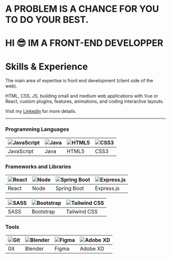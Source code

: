 # A PROBLEM IS A CHANCE FOR YOU TO DO YOUR BEST.

# HI 😎 IM  A FRONT-END DEVELOPPER 

# Skills & Experience

The main area of expertise is front end development (client side of the web).

HTML, CSS, JS, building small and medium web applications with Vue or React, custom plugins, features, animations, and coding interactive layouts.

Visit my [Linkedin](https://www.linkedin.com) for more details.

---

### Programming Languages

| ![JavaScript](https://img.icons8.com/color/48/000000/javascript.png) | ![Java](https://img.icons8.com/color/48/000000/java-coffee-cup-logo.png) | ![HTML5](https://img.icons8.com/color/48/000000/html-5.png) | ![CSS3](https://img.icons8.com/color/48/000000/css3.png) |
| --- | --- | --- | --- |
| JavaScript | Java | HTML5 | CSS3 |

### Frameworks and Libraries

| ![React](https://img.icons8.com/color/48/000000/react-native.png) | ![Node](https://img.icons8.com/color/48/000000/nodejs.png) | ![Spring Boot](https://img.icons8.com/color/48/000000/spring-logo.png) | ![Express.js](https://img.icons8.com/?size=100&id=2ZOaTclOqD4q&format=png&color=000000) |
| --- | --- | --- | --- |
| React | Node | Spring Boot | Express.js |

| ![SASS](https://img.icons8.com/color/48/000000/sass.png) | ![Bootstrap](https://img.icons8.com/color/48/000000/bootstrap.png) | ![Tailwind CSS](https://img.icons8.com/?size=100&id=4PiNHtUJVbLs&format=png&color=000000) |
| --- | --- | --- |
| SASS | Bootstrap | Tailwind CSS |

### Tools

| ![Git](https://img.icons8.com/color/48/000000/git.png) | ![Blender](https://img.icons8.com/color/48/000000/blender-3d.png) | ![Figma](https://img.icons8.com/color/48/000000/figma.png) | ![Adobe XD](https://img.icons8.com/color/48/000000/adobe-xd.png) |
| --- | --- | --- | --- |
| Git | Blender | Figma | Adobe XD |
